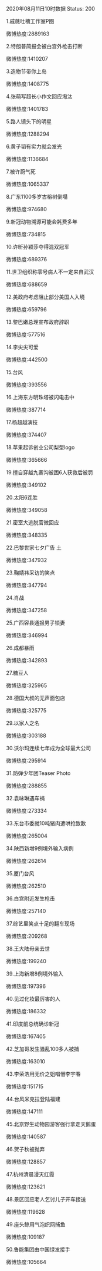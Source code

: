 2020年08月11日10时数据
Status: 200

1.戚薇吐槽工作室P图

微博热度:2889163

2.特朗普简报会被白宫外枪击打断

微博热度:1410207

3.造物节带你上岛

微博热度:1408775

4.张萌写超长小作文回应淘汰

微博热度:1401783

5.路人镜头下的明星

微博热度:1288294

6.黄子韬有实力就会发光

微博热度:1136684

7.被许蔚气死

微博热度:1065337

8.广东1100多岁古榕树倒塌

微博热度:974680

9.新冠动物溯源可能会耗费多年

微博热度:734815

10.许昕孙颖莎夺得混双冠军

微博热度:689376

11.世卫组织称零号病人不一定来自武汉

微博热度:688659

12.美政府考虑阻止部分美国人入境

微博热度:659796

13.黎巴嫩总理宣布政府辞职

微博热度:577516

14.李尖尖可爱

微博热度:442500

15.台风

微博热度:393556

16.上海东方明珠塔被闪电击中

微博热度:387714

17.杨超越演技

微博热度:374407

18.苹果起诉创业公司梨型logo

微博热度:365666

19.擅自穿越九寨沟被困6人获救后被罚

微博热度:349102

20.太阳6连胜

微博热度:349058

21.密室大逃脱官微回应

微博热度:348335

22.巴黎世家七夕广告 土

微博热度:347932

23.鞠婧祎采访的笑点

微博热度:347794

24.肖战

微博热度:347258

25.广西容县通报男子锁妻

微博热度:346994

26.成都暴雨

微博热度:342893

27.糖豆人

微博热度:325965

28.德国大叔的无声面包店

微博热度:325775

29.以家人之名

微博热度:303188

30.沃尔玛连续七年成为全球最大公司

微博热度:295914

31.防弹少年团Teaser Photo

微博热度:288855

32.袁咏琳遇车祸

微博热度:273334

33.东台市委就10吨猪肉遭哄抢致歉

微博热度:265004

34.陕西新增9例境外输入病例

微博热度:262614

35.厦门台风

微博热度:262510

36.白宫附近发生枪击

微博热度:257140

37.综艺里笑点十足的翻车现场

微博热度:209268

38.王大陆母亲去世

微博热度:199240

39.上海新增8例境外输入

微博热度:197396

40.见过化妆最厉害的人

微博热度:186332

41.印度前总统确诊新冠

微博热度:167405

42.芝加哥发生骚乱100多人被捕

微博热度:163010

43.李荣浩用无价之姐唱懵李宇春

微博热度:151715

44.台风米克拉登陆福建

微博热度:147111

45.北京野生动物园游客强行拿走天鹅蛋

微博热度:140587

46.贺子秋被抛弃

微博热度:128857

47.杭州清晨漫天红霞

微博热度:123621

48.景区回应老人乞讨儿子开车接送

微博热度:119628

49.座头鲸用气泡织网捕鱼

微博热度:109187

50.鲁能集团由中国绿发接手

微博热度:105664

